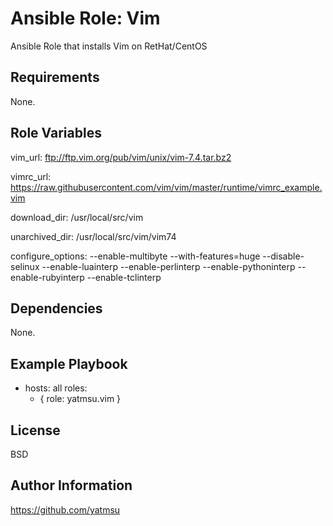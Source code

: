 # Ansible Role: Vim

Ansible Role that installs Vim on RetHat/CentOS

## Requirements

None.

## Role Variables

  vim_url: ftp://ftp.vim.org/pub/vim/unix/vim-7.4.tar.bz2

  vimrc_url: https://raw.githubusercontent.com/vim/vim/master/runtime/vimrc_example.vim

  download_dir: /usr/local/src/vim

  unarchived_dir: /usr/local/src/vim/vim74

  configure_options: --enable-multibyte --with-features=huge --disable-selinux --enable-luainterp --enable-perlinterp --enable-pythoninterp --enable-rubyinterp --enable-tclinterp

## Dependencies

None.

## Example Playbook

  - hosts: all
    roles:
       - { role: yatmsu.vim }

## License

BSD

## Author Information

https://github.com/yatmsu
